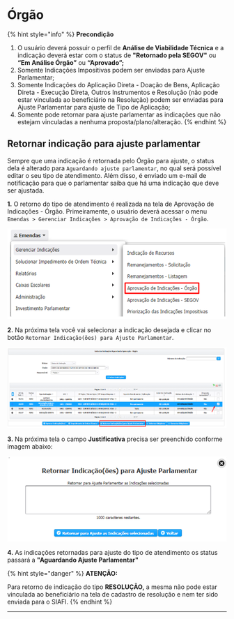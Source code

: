 # Órgão



{% hint style="info" %}
**Precondição**

1. O usuário deverá possuir o perfil de **Análise de Viabilidade Técnica** e a indicação deverá estar com o status de **"Retornado pela SEGOV"** ou **“Em Análise Órgão”** ou **“Aprovado”;**
2. Somente Indicações Impositivas podem ser enviadas para Ajuste Parlamentar;
3. Somente Indicações do Aplicação Direta - Doação de Bens, Aplicação Direta - Execução Direta, Outros Instrumentos e Resolução (não pode estar vinculada ao beneficiário na Resolução) podem ser enviadas para Ajuste Parlamentar para ajuste de Tipo de Aplicação;
4. Somente pode retornar para ajuste parlamentar as indicações que não estejam vinculadas a nenhuma proposta/plano/alteração.
{% endhint %}

## Retornar indicação para ajuste parlamentar

Sempre que uma indicação é retornada pelo Órgão para ajuste, o status dela é alterado para `Aguardando ajuste parlamentar`, no qual será possível editar o seu tipo de atendimento. Além disso, é enviado um e-mail de notificação para que o parlamentar saiba que há uma indicação que deve ser ajustada.

**1.** O retorno do tipo de atendimento é realizada na tela de Aprovação de Indicações - Órgão. Primeiramente, o usuário deverá acessar o menu `Emendas > Gerenciar Indicações > Aprovação de Indicações - Órgão`.

![](<../../../.gitbook/assets/image (441).png>)

&#x20; **2.** Na próxima tela você vai selecionar a indicação desejada e clicar no botão `Retornar Indicação(ões) para Ajuste Parlamentar`.

![](<../../../.gitbook/assets/image (421) (1).png>)

**3.** Na próxima tela o campo **Justificativa** precisa ser preenchido conforme imagem abaixo:

![](<../../../.gitbook/assets/image (432).png>)

**4.** As indicações retornadas para ajuste do tipo de atendimento os status passará  a  **"Aguardando Ajuste Parlamentar"**&#x20;

{% hint style="danger" %}
**ATENÇÃO:**

Para retorno de indicação do tipo **RESOLUÇÃO,** a mesma não pode estar vinculada ao beneficiário na tela de cadastro de resolução e nem ter sido enviada para o SIAFI.
{% endhint %}

****

